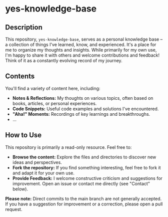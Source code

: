 # yes-knowledge-base



## Description

This repository, `yes-knowledge-base`, serves as a personal knowledge base – a collection of things I've learned, know, and experienced. It's a place for me to organize my thoughts and insights.  While primarily for my own use, I'm happy to share it with others and welcome contributions and feedback!  Think of it as a constantly evolving record of my journey.

## Contents

You'll find a variety of content here, including:

*   **Notes & Reflections:**  My thoughts on various topics, often based on books, articles, or personal experiences.
*   **Code Snippets:** Useful code examples and solutions I've encountered.
*   **"Aha!" Moments:**  Recordings of key learnings and breakthroughs.
*   ...

## How to Use

This repository is primarily a read-only resource.  Feel free to:

*   **Browse the content:** Explore the files and directories to discover new ideas and perspectives.
*   **Fork the repository:**  If you find something interesting, feel free to fork it and adapt it for your own use.
*   **Provide Feedback:**  I welcome constructive criticism and suggestions for improvement.  Open an issue or contact me directly (see "Contact" below).

**Please note:**  Direct commits to the main branch are not generally accepted.  If you have a suggestion for improvement or a correction, please open a pull request.

